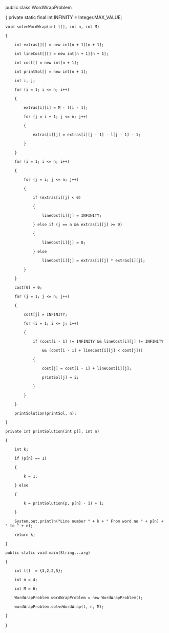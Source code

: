 public class WordWrapProblem

{
    private static final int INFINITY = Integer.MAX_VALUE;
 
    void solveWordWrap(int l[], int n, int M)
    
    {
        
        int extras[][] = new int[n + 1][n + 1];
        
        int lineCost[][] = new int[n + 1][n + 1];
        
        int cost[] = new int[n + 1];
        
        int printSol[] = new int[n + 1];
        
        int i, j;
 
        for (i = 1; i <= n; i++)
        
        {
            
            extras[i][i] = M - l[i - 1];
            
            for (j = i + 1; j <= n; j++)
            
            {
                
                extras[i][j] = extras[i][j - 1] - l[j - 1] - 1;
            
            }
        
        }
 
        for (i = 1; i <= n; i++)
        
        {
            
            for (j = i; j <= n; j++)
            
            {
                
                if (extras[i][j] < 0)
                
                {
                    
                    lineCost[i][j] = INFINITY;
                
                } else if (j == n && extras[i][j] >= 0)
                
                {
                    
                    lineCost[i][j] = 0;
                
                } else
                    
                    lineCost[i][j] = extras[i][j] * extras[i][j];
            
            }
        
        }
        
        cost[0] = 0;
        
        for (j = 1; j <= n; j++)
        
        {
            
            cost[j] = INFINITY;
            
            for (i = 1; i <= j; i++)
            
            {
                
                if (cost[i - 1] != INFINITY && lineCost[i][j] != INFINITY
                    
                    && (cost[i - 1] + lineCost[i][j] < cost[j]))
                
                {
                    
                    cost[j] = cost[i - 1] + lineCost[i][j];
                    
                    printSol[j] = i;
                
                }
            
            }
        
        }
        
        printSolution(printSol, n);
    
    }
 
    private int printSolution(int p[], int n)
    
    {
        
        int k;
        
        if (p[n] == 1)
        
        {
            
            k = 1;
        
        } else
        
        {
            
            k = printSolution(p, p[n] - 1) + 1;
        
        }
        
        System.out.println("Line number " + k + " From word no " + p[n] + " to " + n);
        
        return k;
    
    }
 
    public static void main(String...arg)
    
    {
        
        int l[]  = {3,2,2,5};
        
        int n = 4;
        
        int M = 6;
        
        WordWrapProblem wordWrapProblem = new WordWrapProblem();
        
        wordWrapProblem.solveWordWrap(l, n, M);
    
    }	

}
